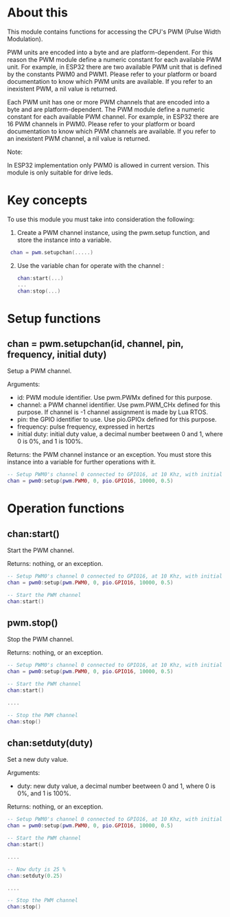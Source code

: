 # About this

This module contains functions for accessing the CPU's PWM (Pulse Width Modulation).

PWM units are encoded into a byte and are platform-dependent. For this reason the PWM module define a numeric constant for each available PWM unit. For example, in ESP32 there are two available PWM unit that is defined by the constants PWM0 and PWM1. Please refer to your platform or board documentation to know which PWM units are available. If you refer to an inexistent PWM, a nil value is returned.

Each PWM unit has one or more PWM channels that are encoded into a byte and are platform-dependent. The PWM module define a numeric constant for each available PWM channel. For example, in ESP32 there are 16 PWM channels in PWM0. Please refer to your platform or board documentation to know which PWM channels are available. If you refer to an inexistent PWM channel, a nil value is returned.

Note:

In ESP32 implementation only PWM0 is allowed in current version. This module is only suitable for drive leds.


# Key concepts

To use this module you must take into consideration the following:

1. Create a PWM channel instance, using the pwm.setup function, and store the instance into a variable.

  ```lua
   chan = pwm.setupchan(.....)
   ```

2. Use the variable chan for operate with the channel :

   ```lua
   chan:start(...)
   ...
   chan:stop(...)
   ```

# Setup functions

## chan = pwm.setupchan(id, channel, pin, frequency, initial duty)

Setup a PWM channel.

Arguments:

* id: PWM module identifier. Use pwm.PWMx defined for this purpose.
* channel: a PWM channel identifier. Use pwm.PWM_CHx defined for this purpose. If channel is -1 channel assignment is made by Lua RTOS.
* pin: the GPIO identifier to use. Use pio.GPIOx defined for this purpose.
* frequency: pulse frequency, expressed in hertzs
* initial duty: initial duty value, a decimal number beetween 0 and 1, where 0 is 0%, and 1 is 100%.

Returns: the PWM channel instance or an exception. You must store this instance into a variable for further operations with it.

```lua
-- Setup PWM0's channel 0 connected to GPIO16, at 10 Khz, with initial duty value of 50%.
chan = pwm0:setup(pwm.PWM0, 0, pio.GPIO16, 10000, 0.5)
```

# Operation functions

## chan:start()

Start the PWM channel.

Returns: nothing, or an exception.

```lua
-- Setup PWM0's channel 0 connected to GPIO16, at 10 Khz, with initial duty value of 50%.
chan = pwm0:setup(pwm.PWM0, 0, pio.GPIO16, 10000, 0.5)

-- Start the PWM channel
chan:start()
```

## pwm.stop()

Stop the PWM channel.

Returns: nothing, or an exception.

```lua
-- Setup PWM0's channel 0 connected to GPIO16, at 10 Khz, with initial duty value of 50%.
chan = pwm0:setup(pwm.PWM0, 0, pio.GPIO16, 10000, 0.5)

-- Start the PWM channel
chan:start()

....

-- Stop the PWM channel
chan:stop()

```

## chan:setduty(duty)

Set a new duty value.

Arguments:

* duty: new duty value, a decimal number beetween 0 and 1, where 0 is 0%, and 1 is 100%.

Returns: nothing, or an exception.

```lua
-- Setup PWM0's channel 0 connected to GPIO16, at 10 Khz, with initial duty value of 50%.
chan = pwm0:setup(pwm.PWM0, 0, pio.GPIO16, 10000, 0.5)

-- Start the PWM channel
chan:start()

....

-- Now duty is 25 %
chan:setduty(0.25)

....

-- Stop the PWM channel
chan:stop()

```